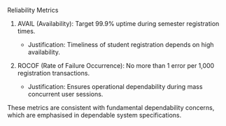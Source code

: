 Reliability Metrics

1. AVAIL (Availability): Target 99.9% uptime during semester registration times.
   - Justification: Timeliness of student registration depends on high availability.

2. ROCOF (Rate of Failure Occurrence): No more than 1 error per 1,000 registration transactions.
   - Justification: Ensures operational dependability during mass concurrent user sessions.

These metrics are consistent with fundamental dependability concerns, which are emphasised in dependable system specifications.